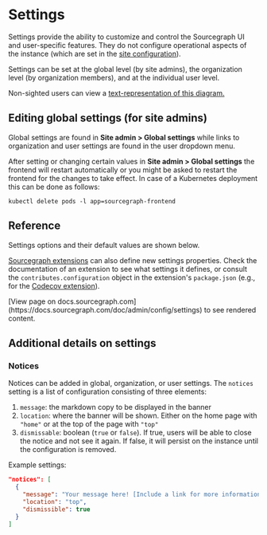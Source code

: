 # Settings

Settings provide the ability to customize and control the Sourcegraph UI and user-specific features. They do not configure operational aspects of the instance (which are set in the [site configuration](site_config.md)).

Settings can be set at the global level (by site admins), the organization level (by organization members), and at the individual user level.

<div class="text-center">
  <object data="settings-cascade.svg" type="image/svg+xml" style="width:80%;"></object>
</div>

<div class="text-center small">
  Non-sighted users can view a <a href="settings-cascade">text-representation of this diagram.</a>
</div>

## Editing global settings (for site admins)

Global settings are found in **Site admin > Global settings** while links to organization and user settings are found in the user dropdown menu.

After setting or changing certain values in **Site admin > Global settings** the frontend will restart automatically or
you might be asked to restart the frontend for the changes to take effect.
In case of a Kubernetes deployment this can be done as follows:

```shell script
kubectl delete pods -l app=sourcegraph-frontend
```

## Reference

Settings options and their default values are shown below.

[Sourcegraph extensions](../../extensions/index.md) can also define new settings properties. Check the documentation of an extension to see what settings it defines, or consult the `contributes.configuration` object in the extension's `package.json` (e.g., for the [Codecov extension](https://sourcegraph.com/github.com/codecov/sourcegraph-codecov@560595f0dab5dfb54f5da8be95e685dd2d88c2cf/-/blob/package.json#L178)).

<div markdown-func=jsonschemadoc jsonschemadoc:path="admin/config/settings.schema.json">[View page on docs.sourcegraph.com](https://docs.sourcegraph.com/doc/admin/config/settings) to see rendered content.</div>

## Additional details on settings

### Notices

Notices can be added in global, organization, or user settings. The `notices` setting is a list of configuration consisting of three elements:

1. `message`: the markdown copy to be displayed in the banner
1. `location`: where the banner will be shown. Either on the home page with `"home"` or at the top of the page with `"top"`
1. `dismissable`: boolean (`true` or `false`). If true, users will be able to close the notice and not see it again. If false, it will persist on the instance until the configuration is removed.

Example settings:

```json
"notices": [
  {
    "message": "Your message here! [Include a link for more information](http://example.com).",
    "location": "top",
    "dismissible": true
  }
]
```
